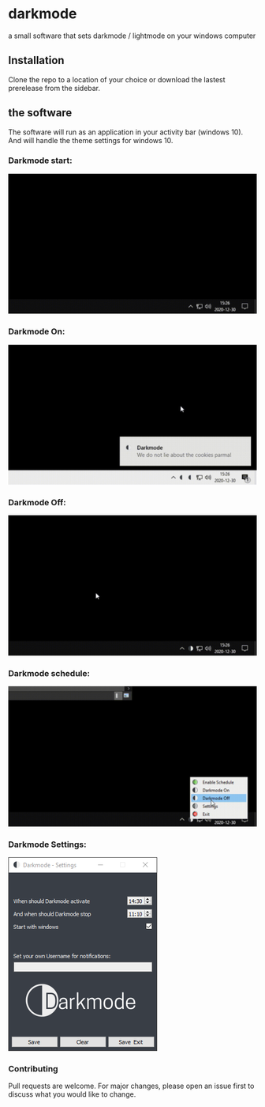# darkmode
a small software that sets darkmode / lightmode on your windows computer
 
## Installation

Clone the repo to a location of your choice or download the lastest prerelease from the sidebar.

## the software

The software will run as an application in your activity bar (windows 10). And will handle the theme settings for windows 10.

### Darkmode start:
![Darkmode Start](https://github.com/Phaugt/darkmode/blob/main/github/DM_start.gif)

### Darkmode On:
![Darkmode On](https://github.com/Phaugt/darkmode/blob/main/github/DM_on.gif)

### Darkmode Off:
![Darkmode On](https://github.com/Phaugt/darkmode/blob/main/github/DM_off.gif)

### Darkmode schedule:
![Darkmode On](https://github.com/Phaugt/darkmode/blob/main/github/DM_Schedule.gif)

### Darkmode Settings:
![Darkmode On](https://github.com/Phaugt/darkmode/blob/main/github/DM_settings.png)


### Contributing
Pull requests are welcome. For major changes, please open an issue first to discuss what you would like to change.

